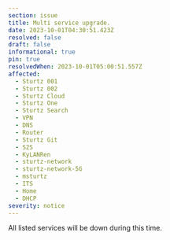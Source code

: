 ```yaml
---
section: issue
title: Multi service upgrade.
date: 2023-10-01T04:30:51.423Z
resolved: false
draft: false
informational: true
pin: true
resolvedWhen: 2023-10-01T05:00:51.557Z
affected:
  - Sturtz 001
  - Sturtz 002
  - Sturtz Cloud
  - Sturtz One
  - Sturtz Search
  - VPN
  - DNS
  - Router
  - Sturtz Git
  - S2S
  - KyLANRen
  - sturtz-network
  - sturtz-network-5G
  - msturtz
  - ITS
  - Home
  - DHCP
severity: notice
---
```

All listed services will be down during this time.